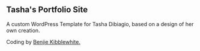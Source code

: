 ## Tasha's Portfolio Site

A custom WordPress Template for Tasha Dibiagio, based on a design of her own creation.

Coding by [Benjie Kibblewhite.](https://benjie.ca)


